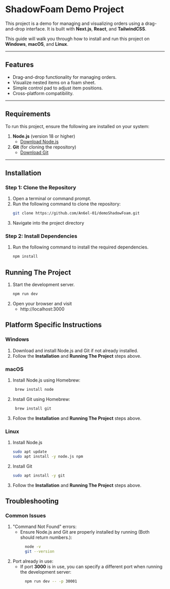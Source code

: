 # ShadowFoam Demo Project

This project is a demo for managing and visualizing orders using a drag-and-drop interface. It is built with **Next.js**, **React**, and **TailwindCSS**.

This guide will walk you through how to install and run this project on **Windows**, **macOS**, and **Linux**.

---

## Features
- Drag-and-drop functionality for managing orders.
- Visualize nested items on a foam sheet.
- Simple control pad to adjust item positions.
- Cross-platform compatibility.

---

## Requirements
To run this project, ensure the following are installed on your system:
1. **Node.js** (version 18 or higher)
   - [Download Node.js](https://nodejs.org/)
2. **Git** (for cloning the repository)
   - [Download Git](https://git-scm.com/)

---

## Installation

### Step 1: Clone the Repository
1. Open a terminal or command prompt.
2. Run the following command to clone the repository:
   ```bash
   git clone https://github.com/An6el-01/demoShadowFoam.git
3. Navigate into the project directory

### Step 2: Install Dependencies
1. Run the following command to install the required dependencies.
   ```bash
   npm install

## Running The Project
1. Start the development server.
   ```bash
   npm run dev
3. Open your browser and visit
   - http://localhost:3000

## Platform Specific Instructions

### Windows
1. Download and install Node.js and Git if not already installed.
2. Follow the **Installation** and **Running The Project** steps above.

### macOS
1. Install Node.js using Homebrew:
   ```bash
    brew install node
3. Install Git using Homebrew:
   ```bash
    brew install git
5. Follow the **Installation** and **Running The Project** steps above.

### Linux
1. Install Node.js
   ```bash
   sudo apt update
   sudo apt install -y node.js npm
3. Install Git
   ```bash
   sudo apt install -y git
5. Follow the **Installation** and **Running The Project** steps above.

## Troubleshooting

### Common Issues
1. "Command Not Found" errors:
   - Ensure Node.js and Git are properly installed by running (Both should return numbers.):
     ```bash
       node -v
       git --version
2. Port already in use:
   - If port **3000** is in use, you can specify a different port when running the development server:
     ```bash
       npm run dev -- -p 30001
   
